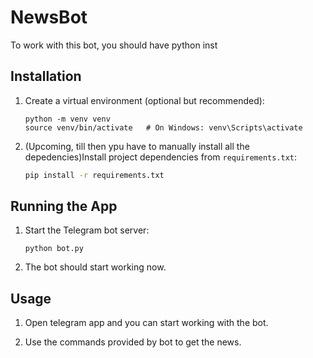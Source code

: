 # NewsBot
To work with this bot, you should have python inst


## Installation

1. Create a virtual environment (optional but recommended):
   ```
   python -m venv venv
   source venv/bin/activate   # On Windows: venv\Scripts\activate
   ```

2. (Upcoming, till then ypu have to manually install all the depedencies)Install project dependencies from `requirements.txt`:
   ```bash
   pip install -r requirements.txt
   ```

## Running the App

1. Start the Telegram bot server:
   ```
   python bot.py
   ```

2. The bot should start working now.

## Usage

1. Open telegram app and you can start working with the bot.

2. Use the commands provided by bot to get the news.
   
